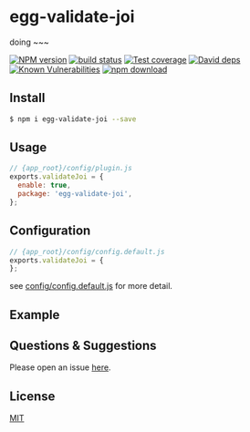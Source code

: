 # egg-validate-joi
doing ~~~

[![NPM version][npm-image]][npm-url]
[![build status][travis-image]][travis-url]
[![Test coverage][codecov-image]][codecov-url]
[![David deps][david-image]][david-url]
[![Known Vulnerabilities][snyk-image]][snyk-url]
[![npm download][download-image]][download-url]

[npm-image]: https://img.shields.io/npm/v/egg-validate-joi.svg?style=flat-square
[npm-url]: https://npmjs.org/package/egg-validate-joi
[travis-image]: https://img.shields.io/travis/eggjs/egg-validate-joi.svg?style=flat-square
[travis-url]: https://travis-ci.org/eggjs/egg-validate-joi
[codecov-image]: https://img.shields.io/codecov/c/github/eggjs/egg-validate-joi.svg?style=flat-square
[codecov-url]: https://codecov.io/github/eggjs/egg-validate-joi?branch=master
[david-image]: https://img.shields.io/david/eggjs/egg-validate-joi.svg?style=flat-square
[david-url]: https://david-dm.org/eggjs/egg-validate-joi
[snyk-image]: https://snyk.io/test/npm/egg-validate-joi/badge.svg?style=flat-square
[snyk-url]: https://snyk.io/test/npm/egg-validate-joi
[download-image]: https://img.shields.io/npm/dm/egg-validate-joi.svg?style=flat-square
[download-url]: https://npmjs.org/package/egg-validate-joi

<!--
Description here.
-->

## Install

```bash
$ npm i egg-validate-joi --save
```

## Usage

```js
// {app_root}/config/plugin.js
exports.validateJoi = {
  enable: true,
  package: 'egg-validate-joi',
};
```

## Configuration

```js
// {app_root}/config/config.default.js
exports.validateJoi = {
};
```

see [config/config.default.js](config/config.default.js) for more detail.

## Example

<!-- example here -->

## Questions & Suggestions

Please open an issue [here](https://github.com/mosaic101/egg-validate-joi/issues).

## License

[MIT](LICENSE)
